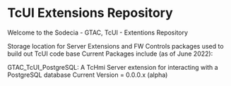 # TcUI Extensions Repository

Welcome to the Sodecia - GTAC, TcUI - Extentions Repository

Storage location for Server Extensions and FW Controls packages used to build out TcUI code base
Current Packages include (as of June 2022):

GTAC_TcUI_PostgreSQL: 
A TcHmi Server extension for interacting with a PostgreSQL database
Current Version = 0.0.0.x (alpha)


